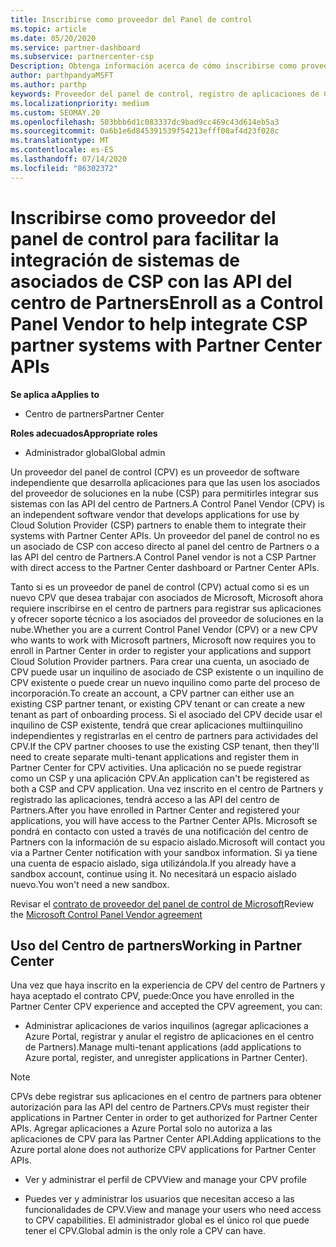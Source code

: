 ```yaml
---
title: Inscribirse como proveedor del Panel de control
ms.topic: article
ms.date: 05/20/2020
ms.service: partner-dashboard
ms.subservice: partnercenter-csp
Description: Obtenga información acerca de cómo inscribirse como proveedor del panel de control (CPV) en el centro de Partners.
author: parthpandyaMSFT
ms.author: parthp
keywords: Proveedor del panel de control, registro de aplicaciones de CPV y administración de aplicaciones de CPV
ms.localizationpriority: medium
ms.custom: SEOMAY.20
ms.openlocfilehash: 503bbb6d1c083337dc9bad9cc469c43d614eb5a3
ms.sourcegitcommit: 0a6b1e6d845391539f54213efff00af4d23f028c
ms.translationtype: MT
ms.contentlocale: es-ES
ms.lasthandoff: 07/14/2020
ms.locfileid: "86302372"
---
```

# <a name="enroll-as-a-control-panel-vendor-to-help-integrate-csp-partner-systems-with-partner-center-apis"></a><span data-ttu-id="67b0c-104">Inscribirse como proveedor del panel de control para facilitar la integración de sistemas de asociados de CSP con las API del centro de Partners</span><span class="sxs-lookup"><span data-stu-id="67b0c-104">Enroll as a Control Panel Vendor to help integrate CSP partner systems with Partner Center APIs</span></span>

<span data-ttu-id="67b0c-105">**Se aplica a**</span><span class="sxs-lookup"><span data-stu-id="67b0c-105">**Applies to**</span></span>

- <span data-ttu-id="67b0c-106">Centro de partners</span><span class="sxs-lookup"><span data-stu-id="67b0c-106">Partner Center</span></span>

<span data-ttu-id="67b0c-107">**Roles adecuados**</span><span class="sxs-lookup"><span data-stu-id="67b0c-107">**Appropriate roles**</span></span>

- <span data-ttu-id="67b0c-108">Administrador global</span><span class="sxs-lookup"><span data-stu-id="67b0c-108">Global admin</span></span>

<span data-ttu-id="67b0c-109">Un proveedor del panel de control (CPV) es un proveedor de software independiente que desarrolla aplicaciones para que las usen los asociados del proveedor de soluciones en la nube (CSP) para permitirles integrar sus sistemas con las API del centro de Partners.</span><span class="sxs-lookup"><span data-stu-id="67b0c-109">A Control Panel Vendor (CPV) is an independent software vendor that develops applications for use by Cloud Solution Provider (CSP) partners to enable them to integrate their systems with Partner Center APIs.</span></span> <span data-ttu-id="67b0c-110">Un proveedor del panel de control no es un asociado de CSP con acceso directo al panel del centro de Partners o a las API del centro de Partners.</span><span class="sxs-lookup"><span data-stu-id="67b0c-110">A Control Panel vendor is not a CSP Partner with direct access to the Partner Center dashboard or Partner Center APIs.</span></span>

<span data-ttu-id="67b0c-111">Tanto si es un proveedor de panel de control (CPV) actual como si es un nuevo CPV que desea trabajar con asociados de Microsoft, Microsoft ahora requiere inscribirse en el centro de partners para registrar sus aplicaciones y ofrecer soporte técnico a los asociados del proveedor de soluciones en la nube.</span><span class="sxs-lookup"><span data-stu-id="67b0c-111">Whether you are a current Control Panel Vendor (CPV) or a new CPV who wants to work with Microsoft partners, Microsoft now requires you to enroll in Partner Center in order to register your applications and support Cloud Solution Provider partners.</span></span> <span data-ttu-id="67b0c-112">Para crear una cuenta, un asociado de CPV puede usar un inquilino de asociado de CSP existente o un inquilino de CPV existente o puede crear un nuevo inquilino como parte del proceso de incorporación.</span><span class="sxs-lookup"><span data-stu-id="67b0c-112">To create an account, a CPV partner can either use an existing CSP partner tenant, or existing CPV tenant or can create a new tenant as part of onboarding process.</span></span> <span data-ttu-id="67b0c-113">Si el asociado del CPV decide usar el inquilino de CSP existente, tendrá que crear aplicaciones multiinquilino independientes y registrarlas en el centro de partners para actividades del CPV.</span><span class="sxs-lookup"><span data-stu-id="67b0c-113">If the CPV partner chooses to use the existing CSP tenant, then they'll need to create separate multi-tenant applications and register them in Partner Center for CPV activities.</span></span> <span data-ttu-id="67b0c-114">Una aplicación no se puede registrar como un CSP y una aplicación CPV.</span><span class="sxs-lookup"><span data-stu-id="67b0c-114">An application can't be registered as both a CSP and CPV application.</span></span> <span data-ttu-id="67b0c-115">Una vez inscrito en el centro de Partners y registrado las aplicaciones, tendrá acceso a las API del centro de Partners.</span><span class="sxs-lookup"><span data-stu-id="67b0c-115">After you have enrolled in Partner Center and registered your applications, you will have access to the Partner Center APIs.</span></span>  <span data-ttu-id="67b0c-116">Microsoft se pondrá en contacto con usted a través de una notificación del centro de Partners con la información de su espacio aislado.</span><span class="sxs-lookup"><span data-stu-id="67b0c-116">Microsoft will contact you via a Partner Center notification with your sandbox information.</span></span> <span data-ttu-id="67b0c-117">Si ya tiene una cuenta de espacio aislado, siga utilizándola.</span><span class="sxs-lookup"><span data-stu-id="67b0c-117">If you already have a sandbox account, continue using it.</span></span> <span data-ttu-id="67b0c-118">No necesitará un espacio aislado nuevo.</span><span class="sxs-lookup"><span data-stu-id="67b0c-118">You won't need a new sandbox.</span></span>

<span data-ttu-id="67b0c-119">Revisar el [contrato de proveedor del panel de control de Microsoft](https://go.microsoft.com/fwlink/?linkid=2055198)</span><span class="sxs-lookup"><span data-stu-id="67b0c-119">Review the [Microsoft Control Panel Vendor agreement](https://go.microsoft.com/fwlink/?linkid=2055198)</span></span>


## <a name="working-in-partner-center"></a><span data-ttu-id="67b0c-120">Uso del Centro de partners</span><span class="sxs-lookup"><span data-stu-id="67b0c-120">Working in Partner Center</span></span>
<span data-ttu-id="67b0c-121">Una vez que haya inscrito en la experiencia de CPV del centro de Partners y haya aceptado el contrato CPV, puede:</span><span class="sxs-lookup"><span data-stu-id="67b0c-121">Once you have enrolled in the Partner Center CPV experience and accepted the CPV agreement, you can:</span></span>

- <span data-ttu-id="67b0c-122">Administrar aplicaciones de varios inquilinos (agregar aplicaciones a Azure Portal, registrar y anular el registro de aplicaciones en el centro de Partners).</span><span class="sxs-lookup"><span data-stu-id="67b0c-122">Manage multi-tenant applications (add applications to Azure portal, register, and unregister applications in Partner Center).</span></span>

>[!Note] 
><span data-ttu-id="67b0c-123">CPVs debe registrar sus aplicaciones en el centro de partners para obtener autorización para las API del centro de Partners.</span><span class="sxs-lookup"><span data-stu-id="67b0c-123">CPVs must register their applications in Partner Center in order to get authorized for Partner Center APIs.</span></span> <span data-ttu-id="67b0c-124">Agregar aplicaciones a Azure Portal solo no autoriza a las aplicaciones de CPV para las Partner Center API.</span><span class="sxs-lookup"><span data-stu-id="67b0c-124">Adding applications to the Azure portal alone does not authorize CPV applications for Partner Center APIs.</span></span> 

- <span data-ttu-id="67b0c-125">Ver y administrar el perfil de CPV</span><span class="sxs-lookup"><span data-stu-id="67b0c-125">View and manage your CPV profile</span></span> 

- <span data-ttu-id="67b0c-126">Puedes ver y administrar los usuarios que necesitan acceso a las funcionalidades de CPV.</span><span class="sxs-lookup"><span data-stu-id="67b0c-126">View and manage your users who need access to CPV capabilities.</span></span> <span data-ttu-id="67b0c-127">El administrador global es el único rol que puede tener el CPV.</span><span class="sxs-lookup"><span data-stu-id="67b0c-127">Global admin is the only role a CPV can have.</span></span>


